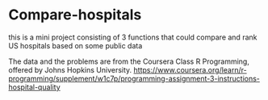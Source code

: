 # Compare-hospitals
this is a mini project consisting of 3 functions that could compare and rank US hospitals based on some public data
 
The data and the problems are from the Coursera Class R Programming, offered by Johns Hopkins University. https://www.coursera.org/learn/r-programming/supplement/w1c7p/programming-assignment-3-instructions-hospital-quality 
